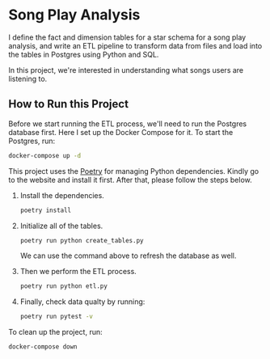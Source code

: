 # Song Play Analysis

I define the fact and dimension tables for a star schema for a song play
analysis, and write an ETL pipeline to transform data from files and load
into the tables in Postgres using Python and SQL.

In this project, we're interested in understanding what songs users
are listening to.

## How to Run this Project

Before we start running the ETL process, we'll need to run the Postgres
database first. Here I set up the Docker Compose for it. To start the
Postgres, run:

```bash
docker-compose up -d
```

This project uses the [Poetry](https://python-poetry.org/) for managing
Python dependencies. Kindly go to the website and install it first. After
that, please follow the steps below.

1. Install the dependencies.

    ```bash
    poetry install
    ```

1. Initialize all of the tables.

    ```bash
    poetry run python create_tables.py
    ```

    We can use the command above to refresh the database as well.

1. Then we perform the ETL process.

    ```bash
    poetry run python etl.py
    ```

1. Finally, check data qualty by running:

    ```bash
    poetry run pytest -v
    ```

To clean up the project, run:

```bash
docker-compose down
```

